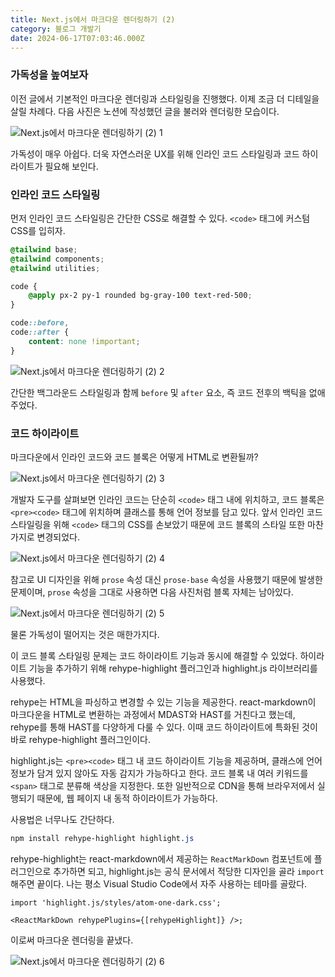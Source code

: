 ```yaml
---
title: Next.js에서 마크다운 렌더링하기 (2)
category: 블로그 개발기
date: 2024-06-17T07:03:46.000Z
---
```


### 가독성을 높여보자

이전 글에서 기본적인 마크다운 렌더링과 스타일링을 진행했다. 이제 조금 더 디테일을 살릴 차례다. 다음 사진은 노션에 작성했던 글을 불러와 렌더링한 모습이다.

![Next.js에서 마크다운 렌더링하기 (2) 1](</image/Next.js에서%20마크다운%20렌더링하기%20(2)%201.png>)

가독성이 매우 아쉽다. 더욱 자연스러운 UX를 위해 인라인 코드 스타일링과 코드 하이라이트가 필요해 보인다.

### 인라인 코드 스타일링

먼저 인라인 코드 스타일링은 간단한 CSS로 해결할 수 있다. `<code>` 태그에 커스텀 CSS를 입히자.

```css
@tailwind base;
@tailwind components;
@tailwind utilities;

code {
    @apply px-2 py-1 rounded bg-gray-100 text-red-500;
}

code::before,
code::after {
    content: none !important;
}
```

![Next.js에서 마크다운 렌더링하기 (2) 2](</image/Next.js에서%20마크다운%20렌더링하기%20(2)%202.png>)

간단한 백그라운드 스타일링과 함께 `before` 및 `after` 요소, 즉 코드 전후의 백틱을 없애주었다.

### 코드 하이라이트

마크다운에서 인라인 코드와 코드 블록은 어떻게 HTML로 변환될까?

![Next.js에서 마크다운 렌더링하기 (2) 3](</image/Next.js에서%20마크다운%20렌더링하기%20(2)%203.png>)

개발자 도구를 살펴보면 인라인 코드는 단순히 `<code>` 태그 내에 위치하고, 코드 블록은 `<pre><code>` 태그에 위치하며 클래스를 통해 언어 정보를 담고 있다. 앞서 인라인 코드 스타일링을 위해 `<code>` 태그의 CSS를 손보았기 때문에 코드 블록의 스타일 또한 마찬가지로 변경되었다.

![Next.js에서 마크다운 렌더링하기 (2) 4](</image/Next.js에서%20마크다운%20렌더링하기%20(2)%204.png>)

참고로 UI 디자인을 위해 `prose` 속성 대신 `prose-base` 속성을 사용했기 때문에 발생한 문제이며, `prose` 속성을 그대로 사용하면 다음 사진처럼 블록 자체는 남아있다.

![Next.js에서 마크다운 렌더링하기 (2) 5](</image/Next.js에서%20마크다운%20렌더링하기%20(2)%205.png>)

물론 가독성이 떨어지는 것은 매한가지다.

이 코드 블록 스타일링 문제는 코드 하이라이트 기능과 동시에 해결할 수 있었다. 하이라이트 기능을 추가하기 위해 rehype-highlight 플러그인과 highlight.js 라이브러리를 사용했다.

rehype는 HTML을 파싱하고 변경할 수 있는 기능을 제공한다. react-markdown이 마크다운을 HTML로 변환하는 과정에서 MDAST와 HAST를 거친다고 했는데, rehype를 통해 HAST를 다양하게 다룰 수 있다. 이때 코드 하이라이트에 특화된 것이 바로 rehype-highlight 플러그인이다.

highlight.js는 `<pre><code>` 태그 내 코드 하이라이트 기능을 제공하며, 클래스에 언어 정보가 담겨 있지 않아도 자동 감지가 가능하다고 한다. 코드 블록 내 여러 키워드를 `<span>` 태그로 분류해 색상을 지정한다. 또한 일반적으로 CDN을 통해 브라우저에서 실행되기 때문에, 웹 페이지 내 동적 하이라이트가 가능하다.

사용법은 너무나도 간단하다.

```css
npm install rehype-highlight highlight.js
```

rehype-highlight는 react-markdown에서 제공하는 `ReactMarkDown` 컴포넌트에 플러그인으로 추가하면 되고, highlight.js는 공식 문서에서 적당한 디자인을 골라 `import` 해주면 끝이다. 나는 평소 Visual Studio Code에서 자주 사용하는 테마를 골랐다.

```tsx
import 'highlight.js/styles/atom-one-dark.css';

<ReactMarkDown rehypePlugins={[rehypeHighlight]} />;
```

이로써 마크다운 렌더링을 끝냈다.

![Next.js에서 마크다운 렌더링하기 (2) 6](</image/Next.js에서%20마크다운%20렌더링하기%20(2)%206.png>)
